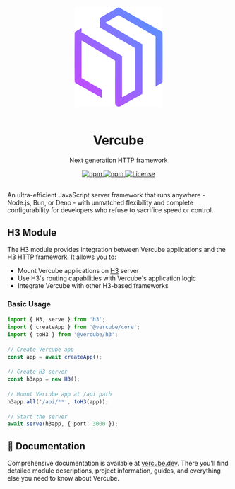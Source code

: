<div align="center">
  <a href="https://vercube.dev/"><img src="https://github.com/OskarLebuda/vue-lazy-hydration/raw/main/.github/assets/logo.png?raw=true" alt="Vite logo" width="200"></a>
  <br>
  <br>

# Vercube

Next generation HTTP framework

  <a href="https://www.npmjs.com/package/@vercube/h3">
    <img src="https://img.shields.io/npm/v/%40vercube%2Fh3?style=for-the-badge&logo=npm&color=%23767eff" alt="npm"/>
  </a>
  <a href="https://www.npmjs.com/package/@vercube/h3">
    <img src="https://img.shields.io/npm/dm/%40vercube%2Fh3?style=for-the-badge&logo=npm&color=%23767eff" alt="npm"/>
  </a>
  <a href="https://github.com/vercube/vercube/blob/main/LICENSE" target="_blank">
    <img src="https://img.shields.io/npm/l/%40vercube%2Fdi?style=for-the-badge&color=%23767eff" alt="License"/>
  </a>
  <br/>
  <br/>
</div>

An ultra-efficient JavaScript server framework that runs anywhere - Node.js, Bun, or Deno - with unmatched flexibility and complete configurability for developers who refuse to sacrifice speed or control.

## <a name="module">H3 Module</a>

The H3 module provides integration between Vercube applications and the H3 HTTP framework.
It allows you to:

- Mount Vercube applications on [H3](https://h3.dev) server
- Use H3's routing capabilities with Vercube's application logic
- Integrate Vercube with other H3-based frameworks

### Basic Usage

```ts
import { H3, serve } from 'h3';
import { createApp } from '@vercube/core';
import { toH3 } from '@vercube/h3';

// Create Vercube app
const app = await createApp();

// Create H3 server
const h3app = new H3();

// Mount Vercube app at /api path
h3app.all('/api/**', toH3(app));

// Start the server
await serve(h3app, { port: 3000 });
```

## <a name="documentation">📖 Documentation</a>

Comprehensive documentation is available at [vercube.dev](https://vercube.dev). There you'll find detailed module descriptions, project information, guides, and everything else you need to know about Vercube.
